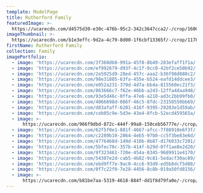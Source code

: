 ```yaml
---
template: ModelPage
title: Rutherford Family
featuredImage: >-
  https://ucarecdn.com/d4575d30-e30c-476b-95c2-342c3647cca2/-/crop/1600x733/0,243/-/preview/
imageThumbnail: >-
  https://ucarecdn.com/b1e3effc-9d2a-4c79-8d00-1f6cbf13365f/-/crop/1178x1879/84,129/-/preview/
firstName: Rutherford Family
collection: Family
imagePortfolio:
  - image: 'https://ucarecdn.com/3f360db8-991a-45f8-8b49-283efaff1f1a/'
  - image: 'https://ucarecdn.com/ef992679-d93f-4c1f-9cc0-42bf2ce50b92/'
  - image: 'https://ucarecdn.com/2e5925d9-28ed-457c-aaa2-b36f98d880c2/'
  - image: 'https://ucarecdn.com/98e31885-63fa-455e-b524-eafd14ddcee3/'
  - image: 'https://ucarecdn.com/e052a231-379d-4d7a-bb4a-815560ec21f3/'
  - image: 'https://ucarecdn.com/863666c7-f62e-46bb-a243-12ffa4daa948/'
  - image: 'https://ucarecdn.com/93e5d46c-0ffa-47e6-a210-ad3c2bb99fb0/'
  - image: 'https://ucarecdn.com/4066698d-086f-46c5-8fdc-23150550bb69/'
  - image: 'https://ucarecdn.com/d83afaff-6201-416f-9395-29203e1d59ab/'
  - image: 'https://ucarecdn.com/ceb05c9e-5d3e-43e4-8fcb-52ecd459565a/'
  - image: >-
      https://ucarecdn.com/966f9dbd-872c-444f-99a8-150ceb56777e/-/crop/1534x1121/387,0/-/preview/
  - image: 'https://ucarecdn.com/62f5f0e1-881f-4667-afcc-7f88910e6f3f/'
  - image: 'https://ucarecdn.com/c2289b10-2864-4eb5-97b0-cc5f3be83e6d/'
  - image: 'https://ucarecdn.com/4776468d-149d-410b-8b87-d176033c7201/'
  - image: 'https://ucarecdn.com/5bfec70c-357b-414f-b29d-07f1ae8e2d20/'
  - image: 'https://ucarecdn.com/9f323461-720e-454a-8345-9689911e4170/'
  - image: 'https://ucarecdn.com/54307e2d-cab5-4b82-9c81-5edacf30ac89/'
  - image: 'https://ucarecdn.com/ebd9ff7e-9ac0-4cc6-93d9-ed5b8dcf5d08/'
  - image: 'https://ucarecdn.com/0f7c22f0-7e28-4456-8c8b-019a50fd8156/'
  - image: >-
      https://ucarecdn.com/b81be7aa-5319-4618-884f-dd1f8d79fa0e/-/crop/1366x1723/0,325/-/preview/
---
```


